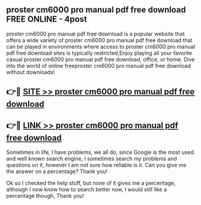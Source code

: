 ## proster cm6000 pro manual pdf free download FREE ONLINE - 4post

proster cm6000 pro manual pdf free download is a popular website that offers a wide variety of proster cm6000 pro manual pdf free download that can be played in environments where access to proster cm6000 pro manual pdf free download sites is typically restricted,Enjoy playing all your favorite casual proster cm6000 pro manual pdf free download, office, or home. Dive into the world of online freeproster cm6000 pro manual pdf free download without downloads!

## 👉🔴 [SITE >> proster cm6000 pro manual pdf free download](http://news.freeplayer.one?title=proster_cm6000_pro_manual_pdf_free_download&ref=FRRE)

## 👉🔴 [LINK >> proster cm6000 pro manual pdf free download](http://news.freeplayer.one?title=proster_cm6000_pro_manual_pdf_free_download&ref=FREE)

Sometimes in life, I have problems, we all do, since Google is the most used and well known search engine, I sometimes search my problems and questions on it, however I am not sure how reliable is it. Can you give me the answer on a percentage? Thank you!

Ok so I checked the help stuff, but none of it gives me a percentage, although I now know how to search better now, I would still like a percentage though, Thank you!